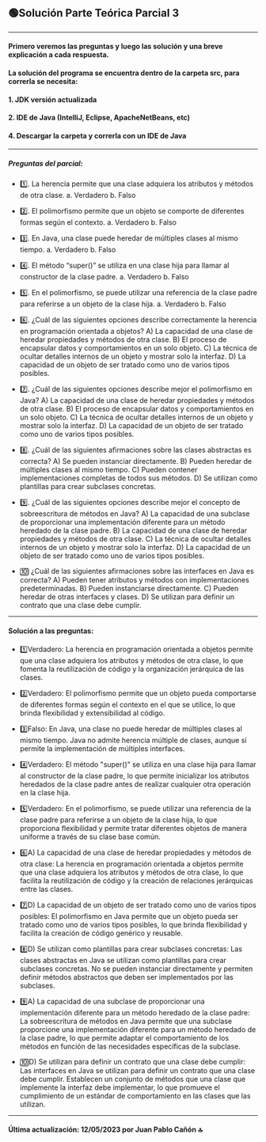 ## 🟢Solución Parte Teórica Parcial 3
 ---
#### Primero veremos las preguntas y luego las solución y una breve explicación a cada respuesta.
#### La solución del programa se encuentra dentro de la carpeta src, para correrla se necesita:
#### 1. JDK versión actualizada 
#### 2. IDE de Java (IntelliJ, Eclipse, ApacheNetBeans, etc)
#### 4. Descargar la carpeta y correrla con un IDE de Java
---

##### Preguntas del parcial:

- 1️⃣. La herencia permite que una clase adquiera los atributos y métodos de otra clase.
 a. Verdadero
 b. Falso

- 2️⃣. El polimorfismo permite que un objeto se comporte de diferentes formas según el contexto.
 a. Verdadero
 b. Falso

- 3️⃣. En Java, una clase puede heredar de múltiples clases al mismo tiempo.
 a. Verdadero
 b. Falso

- 4️⃣. El método “super()” se utiliza en una clase hija para llamar al constructor de la clase padre.
 a. Verdadero
 b. Falso

- 5️⃣. En el polimorfismo, se puede utilizar una referencia de la clase padre para referirse a un objeto de la clase hija.
 a. Verdadero
 b. Falso

- 6️⃣. ¿Cuál de las siguientes opciones describe correctamente la herencia en programación orientada a objetos?
 A) La capacidad de una clase de heredar propiedades y métodos de otra clase.
 B) El proceso de encapsular datos y comportamientos en un solo objeto.
 C) La técnica de ocultar detalles internos de un objeto y mostrar solo la interfaz.
 D) La capacidad de un objeto de ser tratado como uno de varios tipos posibles.

- 7️⃣. ¿Cuál de las siguientes opciones describe mejor el polimorfismo en Java?
 A) La capacidad de una clase de heredar propiedades y métodos de otra clase.
 B) El proceso de encapsular datos y comportamientos en un solo objeto.
 C) La técnica de ocultar detalles internos de un objeto y mostrar solo la interfaz.
 D) La capacidad de un objeto de ser tratado como uno de varios tipos posibles.

- 8️⃣. ¿Cuál de las siguientes afirmaciones sobre las clases abstractas es correcta?
 A) Se pueden instanciar directamente.
 B) Pueden heredar de múltiples clases al mismo tiempo.
 C) Pueden contener implementaciones completas de todos sus métodos.
 D) Se utilizan como plantillas para crear subclases concretas.

- 9️⃣. ¿Cuál de las siguientes opciones describe mejor el concepto de sobreescritura de métodos en Java?
 A) La capacidad de una subclase de proporcionar una implementación diferente
para un método heredado de la clase padre.
 B) La capacidad de una clase de heredar propiedades y métodos de otra clase.
 C) La técnica de ocultar detalles internos de un objeto y mostrar solo la interfaz.
 D) La capacidad de un objeto de ser tratado como uno de varios tipos posibles.

- 🔟️ ¿Cuál de las siguientes afirmaciones sobre las interfaces en Java es correcta?
 A) Pueden tener atributos y métodos con implementaciones predeterminadas.
 B) Pueden instanciarse directamente.
 C) Pueden heredar de otras interfaces y clases.
 D) Se utilizan para definir un contrato que una clase debe cumplir.
----
#### Solución a las preguntas:

- 1️⃣Verdadero: La herencia en programación orientada a objetos permite que una clase adquiera los atributos y métodos de otra clase, lo que fomenta la reutilización de código y la organización jerárquica de las clases.

- 2️⃣Verdadero: El polimorfismo permite que un objeto pueda comportarse de diferentes formas según el contexto en el que se utilice, lo que brinda flexibilidad y extensibilidad al código.

- 3️⃣Falso: En Java, una clase no puede heredar de múltiples clases al mismo tiempo. Java no admite herencia múltiple de clases, aunque sí permite la implementación de múltiples interfaces.

- 4️⃣Verdadero: El método "super()" se utiliza en una clase hija para llamar al constructor de la clase padre, lo que permite inicializar los atributos heredados de la clase padre antes de realizar cualquier otra operación en la clase hija.

- 5️⃣Verdadero: En el polimorfismo, se puede utilizar una referencia de la clase padre para referirse a un objeto de la clase hija, lo que proporciona flexibilidad y permite tratar diferentes objetos de manera uniforme a través de su clase base común.

- 6️⃣A) La capacidad de una clase de heredar propiedades y métodos de otra clase: La herencia en programación orientada a objetos permite que una clase adquiera los atributos y métodos de otra clase, lo que facilita la reutilización de código y la creación de relaciones jerárquicas entre las clases.

- 7️⃣D) La capacidad de un objeto de ser tratado como uno de varios tipos posibles: El polimorfismo en Java permite que un objeto pueda ser tratado como uno de varios tipos posibles, lo que brinda flexibilidad y facilita la creación de código genérico y reusable.

- 8️⃣D) Se utilizan como plantillas para crear subclases concretas: Las clases abstractas en Java se utilizan como plantillas para crear subclases concretas. No se pueden instanciar directamente y permiten definir métodos abstractos que deben ser implementados por las subclases.

- 9️⃣A) La capacidad de una subclase de proporcionar una implementación diferente para un método heredado de la clase padre: La sobreescritura de métodos en Java permite que una subclase proporcione una implementación diferente para un método heredado de la clase padre, lo que permite adaptar el comportamiento de los métodos en función de las necesidades específicas de la subclase.

- 🔟D) Se utilizan para definir un contrato que una clase debe cumplir: Las interfaces en Java se utilizan para definir un contrato que una clase debe cumplir. Establecen un conjunto de métodos que una clase que implemente la interfaz debe implementar, lo que promueve el cumplimiento de un estándar de comportamiento en las clases que las utilizan.

----

#### Última actualización: 12/05/2023 por Juan Pablo Cañón 🔝
